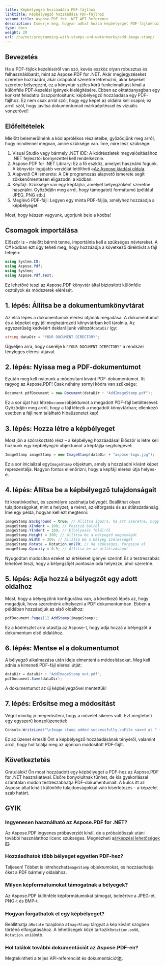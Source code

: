 ```yaml
---
title: Képbélyegző hozzáadása PDF-fájlhoz
linktitle: Képbélyegző hozzáadása PDF-fájlhoz
second_title: Aspose.PDF for .NET API Reference
description: Ismerje meg, hogyan adhat hozzá képbélyeget PDF-fájlokhoz az Aspose.PDF for .NET használatával, lépésről lépésre útmutatóval és példakóddal.
type: docs
weight: 20
url: /hu/net/programming-with-stamps-and-watermarks/add-image-stamp/
---
```

## Bevezetés

Ha a PDF-fájlok kezeléséről van szó, kevés eszköz olyan robusztus és felhasználóbarát, mint az Aspose.PDF for .NET. Akár megjegyzéseket szeretne hozzáadni, akár űrlapokat szeretne létrehozni, akár képeket szeretne bélyegezni, ez a könyvtár széles körű funkcionalitást kínál a különféle PDF-kezelési igények kielégítésére. Ebben az oktatóanyagban egy konkrét feladatra összpontosítunk: képbélyegző hozzáadása egy PDF-fájlhoz. Ez nem csak arról szól, hogy egy képet az oldalra kell csapni; ez arról szól, hogy javítsa dokumentumait márkaépítéssel és vizuális vonzerővel!

## Előfeltételek

Mielőtt belemerülnénk a kód aprólékos részleteibe, győződjünk meg arról, hogy mindennel megvan, amire szüksége van. Íme, mire lesz szüksége:

1. Visual Studio vagy bármely .NET IDE: A kódrészletek megvalósításához .NET fejlesztői környezettel kell rendelkeznie.
2.  Aspose.PDF for .NET Library: Ez a fő eszköz, amelyet használni fogunk. A könyvtár legújabb verzióját letöltheti a[Az Aspose kiadási oldala](https://releases.aspose.com/pdf/net/).
3. Alapvető C# ismerete: A C# programozás alapvető ismerete segít zökkenőmentesen eligazodni a kódban.
4. Képfájl: Szüksége van egy képfájlra, amelyet bélyegzőként szeretne használni. Győződjön meg arról, hogy támogatott formátumú (például JPEG, PNG stb.).
5. Meglévő PDF-fájl: Legyen egy minta PDF-fájlja, amelyhez hozzáadja a képbélyeget.

Most, hogy készen vagyunk, ugorjunk bele a kódba!

## Csomagok importálása

Először is – mielőtt bármit tenne, importálnia kell a szükséges névtereket. A C# kódban ezt úgy teheti meg, hogy hozzáadja a következő direktívát a fájl tetején:

```csharp
using System.IO;
using Aspose.Pdf;
using System;
using Aspose.Pdf.Text;
```

Ez lehetővé teszi az Aspose.PDF könyvtár által biztosított különféle osztályok és módszerek elérését.

## 1. lépés: Állítsa be a dokumentumkönyvtárat

 Az első lépés a dokumentumok elérési útjának megadása. A dokumentumot és a képeket egy jól meghatározott könyvtárban kell tárolnia. Az egyszerűség kedvéért deklaráljunk változót`dataDir` így:

```csharp
string dataDir = "YOUR DOCUMENT DIRECTORY";
```

 Ügyeljen arra, hogy cserélje ki`"YOUR DOCUMENT DIRECTORY"` a rendszer tényleges elérési útjával.

## 2. lépés: Nyissa meg a PDF-dokumentumot

Ezután meg kell nyitnunk a módosítani kívánt PDF-dokumentumot. Itt ragyog az Aspose.PDF! Csak néhány sornyi kódra van szüksége:

```csharp
Document pdfDocument = new Document(dataDir + "AddImageStamp.pdf");
```

 Ez a sor újat hoz létre`Document`objektumot a megadott PDF-fájl betöltésével. Győződjön meg arról, hogy a fájl létezik a megadott könyvtárban; ellenkező esetben a fájl nem található hibaüzenetet kap!

## 3. lépés: Hozza létre a képbélyeget

Most jön a szórakoztató rész – a képbélyeg hozzáadása! Először is létre kell hoznunk egy képbélyegző objektumot a képfájlja segítségével:

```csharp
ImageStamp imageStamp = new ImageStamp(dataDir + "aspose-logo.jpg");
```

 Ez a sor inicializál egy`ImageStamp` objektum, amely a hozzáadni kívánt képet reprezentálja. Nagyon fontos ellenőrizni, hogy a képfájl elérési útja helyes-e.

## 4. lépés: Állítsa be a képbélyegző tulajdonságait

Itt kreatívkodhat, és személyre szabhatja bélyegét. Beállíthat olyan tulajdonságokat, mint a helyzet, a méret, az elforgatás és az átlátszatlanság. Íme egy példa, hogyan kell ezt megtenni:

```csharp
imageStamp.Background = true; // Állítsa igazra, ha azt szeretné, hogy a bélyeg a háttérben legyen
imageStamp.XIndent = 100; // Pozíció balról
imageStamp.YIndent = 100; // Elhelyezés felülről
imageStamp.Height = 300; // Állítsa be a bélyegző magasságát
imageStamp.Width = 300; // Állítsa be a bélyeg szélességét
imageStamp.Rotate = Rotation.on270; // Ha szükséges, forgassa el
imageStamp.Opacity = 0.5; // Állítsa be az átlátszóságot
```

Nyugodtan módosítsa ezeket az értékeket igényei szerint! Ez a testreszabás lehetővé teszi, hogy a bélyegzőjét pontosan oda helyezze, ahol szeretné.

## 5. lépés: Adja hozzá a bélyegzőt egy adott oldalhoz

Most, hogy a bélyegzőnk konfigurálva van, a következő lépés az, hogy megadjuk, hova szeretnénk elhelyezni a PDF dokumentumban. Ebben a példában hozzáadjuk az első oldalhoz:

```csharp
pdfDocument.Pages[1].AddStamp(imageStamp);
```

Ez a kódrészlet arra utasítja az Aspose-t, hogy adja hozzá a bélyegzőt a dokumentum első oldalához.

## 6. lépés: Mentse el a dokumentumot

A bélyegző alkalmazása után ideje elmenteni a módosításokat. Meg kell adnia a kimeneti PDF-fájl elérési útját:

```csharp
dataDir = dataDir + "AddImageStamp_out.pdf";
pdfDocument.Save(dataDir);
```

A dokumentumot az új képbélyegzővel mentettük!

## 7. lépés: Erősítse meg a módosítást

Végül mindig jó megerősíteni, hogy a művelet sikeres volt. Ezt megteheti egy egyszerű konzolüzenettel:

```csharp
Console.WriteLine("\nImage stamp added successfully.\nFile saved at " + dataDir);
```

Ez az üzenet értesíti Önt a képbélyegző hozzáadásának tényéről, valamint arról, hogy hol találja meg az újonnan módosított PDF-fájlt.

## Következtetés

Gratulálok! Ön most hozzáadott egy képbélyeget a PDF-hez az Aspose.PDF for .NET használatával. Elsőre bonyolultnak tűnhet, de kis gyakorlással számtalan módon testreszabhatja PDF-dokumentumait. A kulcs itt az Aspose által kínált különféle tulajdonságokkal való kísérletezés – a képzelet szab határt.

## GYIK

### Ingyenesen használható az Aspose.PDF for .NET?  
 Az Aspose.PDF ingyenes próbaverziót kínál, de a próbaidőszak utáni további használathoz licenc szükséges. Megnézheti a[árképzési lehetőségek itt](https://purchase.aspose.com/buy).

### Hozzáadhatok több bélyeget egyetlen PDF-hez?  
 Teljesen! Többet is létrehozhat`ImageStamp` objektumokat, és hozzáadhatja őket a PDF bármely oldalához.

### Milyen képformátumokat támogatnak a bélyegek?  
Az Aspose.PDF különféle képformátumokat támogat, beleértve a JPEG-et, PNG-t és BMP-t.

### Hogyan forgathatok el egy képbélyeget?  
 Beállíthatja a`Rotate` tulajdona a`ImageStamp` tárgyat a kép kívánt szögben történő elforgatásához. A lehetőségek közé tartozik`Rotation.on90`, `Rotation.on180`stb.

### Hol találok további dokumentációt az Aspose.PDF-en?  
 Megtekintheti a teljes API-referenciát és dokumentációt[itt](https://reference.aspose.com/pdf/net/).